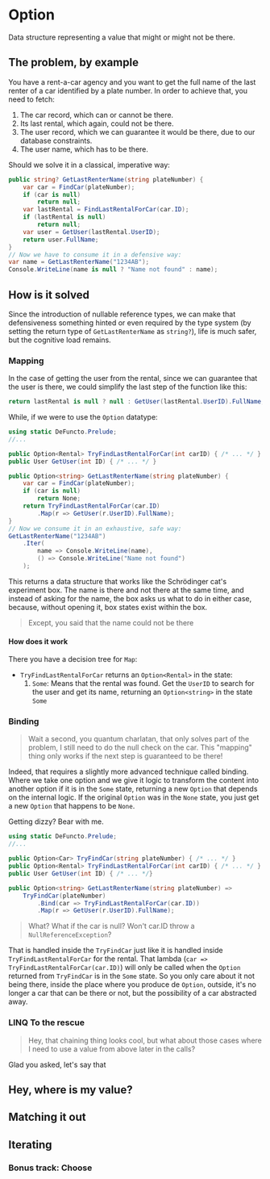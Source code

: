 # Option
Data structure representing a value that might or might not be there.
## The problem, by example
You have a rent-a-car agency and you want to get the full name of the last renter of a car identified by a plate number. In order to achieve that, you need to fetch:
1. The car record, which can or cannot be there.
1. Its last rental, which again, could not be there.
1. The user record, which we can guarantee it would be there, due to our database constraints.
1. The user name, which has to be there.

Should we solve it in a classical, imperative way:
```cs
public string? GetLastRenterName(string plateNumber) {
    var car = FindCar(plateNumber);
    if (car is null)
        return null;
    var lastRental = FindLastRentalForCar(car.ID);
    if (lastRental is null)
        return null;
    var user = GetUser(lastRental.UserID);
    return user.FullName;
}
// Now we have to consume it in a defensive way:
var name = GetLastRenterName("1234AB");
Console.WriteLine(name is null ? "Name not found" : name);
```
## How is it solved
Since the introduction of nullable reference types, we can make that defensiveness something hinted or even required by the type system (by setting the return type of `GetLastRenterName` as `string?`), life is much safer, but the cognitive load remains.
### Mapping
In the case of getting the user from the rental, since we can guarantee that the user is there, we could simplify the last step of the function like this:
```cs
return lastRental is null ? null : GetUser(lastRental.UserID).FullName;
```
While, if we were to use the `Option` datatype:
```cs
using static DeFuncto.Prelude;
//...

public Option<Rental> TryFindLastRentalForCar(int carID) { /* ... */ }
public User GetUser(int ID) { /* ... */ }

public Option<string> GetLastRenterName(string plateNumber) {
    var car = FindCar(plateNumber);
    if (car is null)
        return None;
    return TryFindLastRentalForCar(car.ID)
        .Map(r => GetUser(r.UserID).FullName);
}
// Now we consume it in an exhaustive, safe way:
GetLastRenterName("1234AB")
    .Iter(
        name => Console.WriteLine(name),
        () => Console.WriteLine("Name not found")
    );
```
This returns a data structure that works like the Schrödinger cat's experiment box. The name is there and not there at the same time, and instead of asking for the name, the box asks us what to do in either case, because, without opening it, box states exist within the box.
> Except, you said that the name could not be there
#### How does it work
There you have a decision tree for `Map`:
- `TryFindLastRentalForCar` returns an `Option<Rental>` in the state:
    1. `Some`: Means that the rental was found. Get the `UserID` to search for the user and get its name, returning an `Option<string>` in the state `Some`
### Binding
> Wait a second, you quantum charlatan, that only solves part of the problem, I still need to do the null check on the car. This "mapping" thing only works if the next step is guaranteed to be there!

Indeed, that requires a slightly more advanced technique called binding. Where we take one option and we give it logic to transform the content into another option if it is in the `Some` state, returning a new `Option` that depends on the internal logic. If the original `Option` was in the `None` state, you just get a new `Option` that happens to be `None`.

Getting dizzy? Bear with me.
```cs
using static DeFuncto.Prelude;
//...

public Option<Car> TryFindCar(string plateNumber) { /* ... */ }
public Option<Rental> TryFindLastRentalForCar(int carID) { /* ... */ }
public User GetUser(int ID) { /* ... */}

public Option<string> GetLastRenterName(string plateNumber) =>
    TryFindCar(plateNumber)
        .Bind(car => TryFindLastRentalForCar(car.ID))
        .Map(r => GetUser(r.UserID).FullName);
```
> What? What if the car is null? Won't car.ID throw a `NullReferenceException`?

That is handled inside the `TryFindCar` just like it is handled inside `TryFindLastRentalForCar` for the rental. That lambda (`car => TryFindLastRentalForCar(car.ID)`) will only be called when the `Option` returned from `TryFindCar` is in the `Some` state. So you only care about it not being there, inside the place where you produce de `Option`, outside, it's no longer a car that can be there or not, but the possibility of a car abstracted away.
### LINQ To the rescue
> Hey, that chaining thing looks cool, but what about those cases where I need to use a value from above later in the calls?

Glad you asked, let's say that
## Hey, where is my value?
## Matching it out
## Iterating
### Bonus track: Choose
